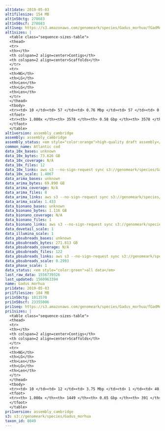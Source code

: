 ```yaml
---
alt1date: 2019-05-03
alt1filesize: 154 MB
alt1n50ctg: 278683
alt1n50scf: 278683
alt1seq: https://s3.amazonaws.com/genomeark/species/Gadus_morhua/fGadMor1/assembly_cambridge/fGadMor1.alt.asm.20190503.fasta.gz
alt1sizes: |
  <table class="sequence-sizes-table">
  <thead>
  <tr>
  <th></th>
  <th colspan=2 align=center>Contigs</th>
  <th colspan=2 align=center>Scaffolds</th>
  </tr>
  <tr>
  <th>NG</th>
  <th>LG</th>
  <th>Len</th>
  <th>LG</th>
  <th>Len</th>
  </tr>
  </thead>
  <tbody>
  <tr><td> 10 </td><td> 57 </td><td> 0.76 Mbp </td><td> 57 </td><td> 0.76 Mbp </td></tr>  <tr><td> 20 </td><td> 151 </td><td> 0.54 Mbp </td><td> 151 </td><td> 0.54 Mbp </td></tr>  <tr><td> 30 </td><td> 274 </td><td> 0.42 Mbp </td><td> 274 </td><td> 0.42 Mbp </td></tr>  <tr><td> 40 </td><td> 428 </td><td> 0.34 Mbp </td><td> 428 </td><td> 0.34 Mbp </td></tr>  <tr style="background-color:#cccccc;"><td> 50 </td><td> 618 </td><td> 0.28 Mbp </td><td> 618 </td><td> 0.28 Mbp </td></tr>  <tr><td> 60 </td><td> 850 </td><td> 0.23 Mbp </td><td> 850 </td><td> 0.23 Mbp </td></tr>  <tr><td> 70 </td><td> 1138 </td><td> 0.18 Mbp </td><td> 1138 </td><td> 0.18 Mbp </td></tr>  <tr><td> 80 </td><td> 1509 </td><td> 0.14 Mbp </td><td> 1509 </td><td> 0.14 Mbp </td></tr>  <tr><td> 90 </td><td> 2054 </td><td> 82.78 Kbp </td><td> 2054 </td><td> 82.78 Kbp </td></tr>  <tr><td> 100 </td><td> 3577 </td><td> 252  bp </td><td> 3577 </td><td> 252  bp </td></tr>  </tbody>
  <tfoot>
  <tr><th> 1.000x </th><th> 3578 </th><th> 0.58 Gbp </th><th> 3578 </th><th> 0.58 Gbp </th></tr>
  </tfoot>
  </table>
alt1version: assembly_cambridge
assembly: assembly_cambridge
assembly_status: <em style="color:orange">high-quality draft assembly</em>
common_name: Atlantic cod
data_10x_bases: unknown
data_10x_bytes: 73.626 GB
data_10x_coverage: N/A
data_10x_files: 12
data_10x_links: aws s3 --no-sign-request sync s3://genomeark/species/Gadus_morhua/fGadMor1/genomic_data/10x/ .<br>
data_10x_scale: 1.4067
data_arima_bases: unknown
data_arima_bytes: 69.890 GB
data_arima_coverage: N/A
data_arima_files: 8
data_arima_links: aws s3 --no-sign-request sync s3://genomeark/species/Gadus_morhua/fGadMor1/genomic_data/arima/ .<br>
data_arima_scale: 1.433
data_bionano_bases: unknown
data_bionano_bytes: 1.116 GB
data_bionano_coverage: N/A
data_bionano_files: 1
data_bionano_links: aws s3 --no-sign-request sync s3://genomeark/species/Gadus_morhua/fGadMor1/genomic_data/bionano/ .<br>
data_dovetail_scale: 1
data_illumina_scale: 1
data_pbsubreads_bases: unknown
data_pbsubreads_bytes: 271.813 GB
data_pbsubreads_coverage: N/A
data_pbsubreads_files: 122
data_pbsubreads_links: aws s3 --no-sign-request sync s3://genomeark/species/Gadus_morhua/fGadMor1/genomic_data/pacbio/ . --exclude "*scraps.bam*"<br>
data_pbsubreads_scale: 0.2993
data_phase_scale: 1
data_status: <em style="color:green">all data</em>
last_raw_data: 1556739326
last_updated: 1560963394
name: Gadus morhua
pri1date: 2019-05-03
pri1filesize: 184 MB
pri1n50ctg: 1013570
pri1n50scf: 23355006
pri1seq: https://s3.amazonaws.com/genomeark/species/Gadus_morhua/fGadMor1/assembly_cambridge/fGadMor1.pri.asm.20190503.fasta.gz
pri1sizes: |
  <table class="sequence-sizes-table">
  <thead>
  <tr>
  <th></th>
  <th colspan=2 align=center>Contigs</th>
  <th colspan=2 align=center>Scaffolds</th>
  </tr>
  <tr>
  <th>NG</th>
  <th>LG</th>
  <th>Len</th>
  <th>LG</th>
  <th>Len</th>
  </tr>
  </thead>
  <tbody>
  <tr><td> 10 </td><td> 12 </td><td> 3.75 Mbp </td><td> 1 </td><td> 40.07 Mbp </td></tr>  <tr><td> 20 </td><td> 35 </td><td> 2.28 Mbp </td><td> 3 </td><td> 30.06 Mbp </td></tr>  <tr><td> 30 </td><td> 67 </td><td> 1.74 Mbp </td><td> 5 </td><td> 29.27 Mbp </td></tr>  <tr><td> 40 </td><td> 111 </td><td> 1.27 Mbp </td><td> 7 </td><td> 28.16 Mbp </td></tr>  <tr style="background-color:#cccccc;"><td> 50 </td><td> 169 </td><td style="background-color:#88ff88;"> 1.01 Mbp </td><td> 10 </td><td style="background-color:#88ff88;"> 23.36 Mbp </td></tr>  <tr><td> 60 </td><td> 241 </td><td> 0.77 Mbp </td><td> 13 </td><td> 22.40 Mbp </td></tr>  <tr><td> 70 </td><td> 338 </td><td> 0.58 Mbp </td><td> 16 </td><td> 19.83 Mbp </td></tr>  <tr><td> 80 </td><td> 473 </td><td> 0.38 Mbp </td><td> 21 </td><td> 13.12 Mbp </td></tr>  <tr><td> 90 </td><td> 693 </td><td> 0.22 Mbp </td><td> 40 </td><td> 1.75 Mbp </td></tr>  <tr><td> 100 </td><td> 1448 </td><td> 1  bp </td><td> 390 </td><td> 3.51 Kbp </td></tr>  </tbody>
  <tfoot>
  <tr><th> 1.000x </th><th> 1449 </th><th> 0.65 Gbp </th><th> 391 </th><th> 0.68 Gbp </th></tr>
  </tfoot>
  </table>
pri1version: assembly_cambridge
s3: s3://genomeark/species/Gadus_morhua
taxon_id: 8049
---
```

